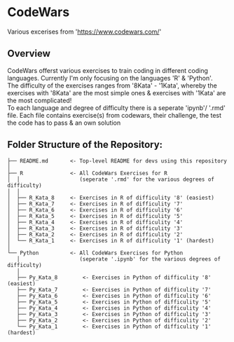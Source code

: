 # CodeWars
Various excerises from 'https://www.codewars.com/'  

## Overview
CodeWars offerst various exercises to train coding in different coding languages. Currently I'm only focusing on the languages 'R' & 'Python'.   
The difficulty of the exercises ranges from '8Kata' - '1Kata', whereby the exercises with '8Kata' are the most simple ones & exercises with '1Kata' are the most complicated!  
To each language and degree of difficulty there is a seperate 'ipynb'/ '.rmd' file. 
Each file contains exercise(s) from codewars, their challenge, the test the code has to pass & an own solution

## Folder Structure of the Repository:
```
├── README.md       <- Top-level README for devs using this repository
│ 
├── R 				<- All CodeWars Exercises for R 
│  │				   (seperate '.rmd' for the various degrees of difficulty)
│  │
│  ├── R_Kata_8	  	<- Exercises in R of difficulity '8' (easiest)
│  ├── R_Kata_7		<- Exercises in R of difficulity '7' 
│  ├── R_Kata_6		<- Exercises in R of difficulity '6' 
│  ├── R_Kata_5		<- Exercises in R of difficulity '5' 
│  ├── R_Kata_4		<- Exercises in R of difficulity '4' 
│  ├── R_Kata_3		<- Exercises in R of difficulity '3' 
│  ├── R_Kata_2		<- Exercises in R of difficulity '2' 
│  └── R_Kata_1		<- Exercises in R of difficulity '1' (hardest)
│
└── Python			<- All CodeWars Exercises for Python
   │				   (seperate '.ipynb' for the various degrees of difficulty)
   │
   ├── Py_Kata_8		<- Exercises in Python of difficulity '8' (easiest)
   ├── Py_Kata_7		<- Exercises in Python of difficulity '7' 
   ├── Py_Kata_6		<- Exercises in Python of difficulity '6' 
   ├── Py_Kata_5		<- Exercises in Python of difficulity '5' 
   ├── Py_Kata_4		<- Exercises in Python of difficulity '4' 
   ├── Py_Kata_3		<- Exercises in Python of difficulity '3' 
   ├── Py_Kata_2		<- Exercises in Python of difficulity '2' 
   └── Py_Kata_1		<- Exercises in Python of difficulity '1' (hardest)
```
